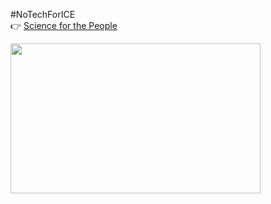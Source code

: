 #NoTechForICE  
:point_right: [Science for the People](https://scienceforthepeople.org/no-tech-for-ice)  

<img src="https://scienceforthepeople.org/wp-content/uploads/2018/06/Untitled-design-1.png" width="400" height="240">  
  
